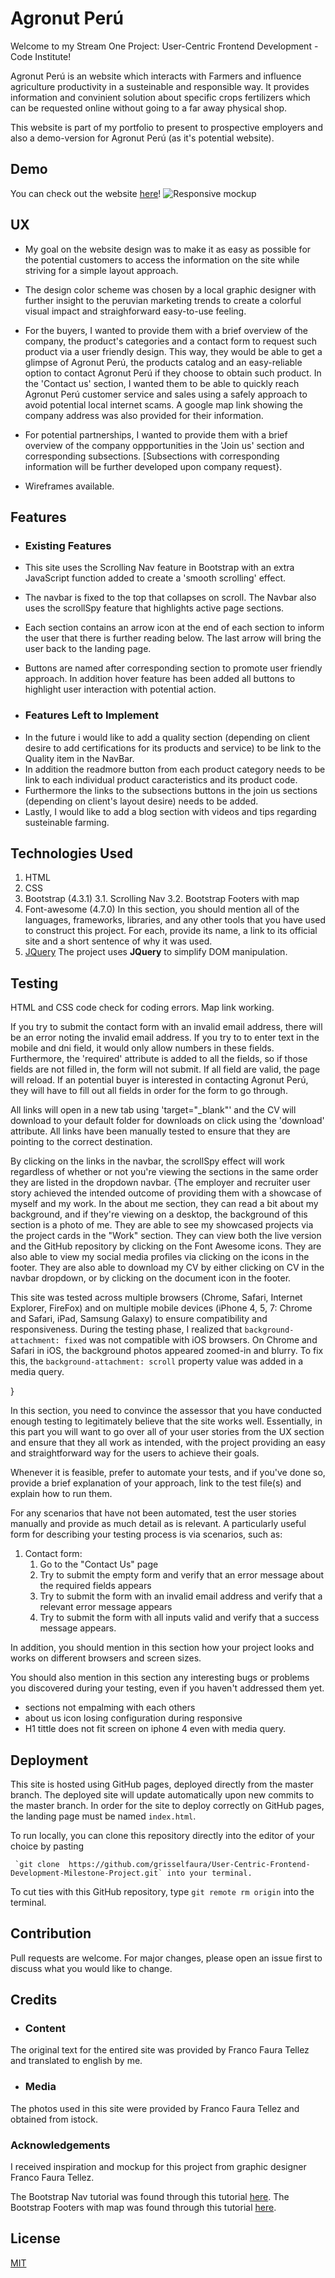 # Agronut Perú

Welcome to my Stream One Project: User-Centric Frontend Development - Code Institute!

Agronut Perú is an website which interacts with Farmers and influence agriculture productivity in a susteinable and responsible way. 
It provides information and convinient solution about specific crops fertilizers which can be requested online without going to a far away physical shop. 

This website is part of my portfolio to present to prospective employers and also a demo-version for Agronut Perú (as it's potential website).

## Demo

You can check out the website [here](https://grisselfaura.github.io/User-Centric-Frontend-Development-Milestone-Project/)!
![Responsive mockup](https://raw.githubusercontent.com/grisselfaura/User-Centric-Frontend-Development-Milestone-Project/master/assets/images/read-mockups/Mock-up-responsive-test.PNG "Responsive mockup")

 
## UX

- My goal on the website design was to make it as easy as possible for the potential customers to access the information on the site while striving for a simple layout approach. 

- The design color scheme was chosen by a local graphic designer with further insight to the peruvian marketing trends to create a colorful visual impact and straighforward easy-to-use feeling. 

- For the buyers, I wanted to provide them with a brief overview of the company, the product's categories and a contact form to request such product via a user friendly design.
  This way, they would be able to get a glimpse of Agronut Perú, the products catalog and an easy-reliable option to contact Agronut Perú if they choose to obtain such product. 
  In the 'Contact us' section, I wanted them to be able to quickly reach Agronut Perú customer service and sales using a safely approach to avoid potential local internet scams. 
  A google map link showing the company address was also provided for their information. 

- For potential partnerships, I wanted to provide them with a brief overview of the company oppportunities in the 'Join us' section and corresponding subsections. 
  [Subsections with corresponding information will be further developed upon company request}.

- Wireframes available.

## Features

- ### Existing Features
- This site uses the Scrolling Nav feature in Bootstrap with an extra JavaScript function added to create a 'smooth scrolling' effect. 
- The navbar is fixed to the top that collapses on scroll. The Navbar also uses the scrollSpy feature that highlights active page sections.
- Each section contains an arrow icon at the end of each section to inform the user that there is further reading below. The last arrow will bring the user back to the landing page.
- Buttons are named after corresponding section to promote user friendly approach. In addition hover feature has been added all buttons to highlight user interaction with potential action.

- ### Features Left to Implement
* In the future i would like to add a quality section (depending on client desire to add certifications for its products and service) to be link to the Quality item in the NavBar.
* In addition the readmore button from each product category needs to be link to each individual product caracteristics and its product code.
* Furthermore the links to the subsections buttons in the join us sections (depending on client's layout desire) needs to be added.
* Lastly, I would like to add a blog section with videos and tips regarding susteinable farming. 

## Technologies Used

1. HTML
2. CSS
3. Bootstrap (4.3.1)
3.1. Scrolling Nav
3.2. Bootstrap Footers with map
4. Font-awesome (4.7.0)<!--********would u call this a technology********-->
In this section, you should mention all of the languages, frameworks, libraries, and any other tools that you have used to construct this project. For each, provide its name, a link to its official site and a short sentence of why it was used.
5. [JQuery](https://jquery.com) The project uses **JQuery** to simplify DOM manipulation.


## Testing
HTML and CSS code check for coding errors.
Map link working.

If you try to submit the contact form with an invalid email address, there will be an error noting the invalid email address. 
If you try to to enter text in the mobile and dni field, it would only allow numbers in these fields.
Furthermore, the 'required' attribute is added to all the fields, so if those fields are not filled in, the form will not submit.
If all field are valid, the page will reload. If an potential buyer is interested in contacting Agronut Perú, they will have to fill out all fields in order for the form to go through.

All links will open in a new tab using 'target="_blank"' and the CV will download to your default folder for downloads on click using the 'download' attribute. All links have been manually tested to ensure that they are pointing to the correct destination.

By clicking on the links in the navbar, the scrollSpy effect will work regardless of whether or not you're viewing the sections in the same order they are listed in the dropdown navbar. 
{The employer and recruiter user story achieved the intended outcome of providing them with a showcase of myself and my work. In the about me section, they can read a bit about my background, and if they're viewing on a desktop, the background of this section is a photo of me. They are able to see my showcased projects via the project cards in the "Work" section. They can view both the live version and the GitHub repository by clicking on the Font Awesome icons. They are also able to view my social media profiles via clicking on the icons in the footer. They are also able to download my CV by either clicking on CV in the navbar dropdown, or by clicking on the document icon in the footer. 



This site was tested across multiple browsers (Chrome, Safari, Internet Explorer, FireFox) and on multiple mobile devices (iPhone 4, 5, 7: Chrome and Safari, iPad, Samsung Galaxy) to ensure compatibility and responsiveness. During the testing phase, I realized that ```background-attachment: fixed``` was not compatible with iOS browsers. On Chrome and Safari in iOS, the background photos appeared zoomed-in and blurry. To fix this, the ```background-attachment: scroll``` property value was added in a media query.

}


In this section, you need to convince the assessor that you have conducted enough testing to legitimately believe that the site works well. Essentially, in this part you will want to go over all of your user stories from the UX section and ensure that they all work as intended, with the project providing an easy and straightforward way for the users to achieve their goals.

Whenever it is feasible, prefer to automate your tests, and if you've done so, provide a brief explanation of your approach, link to the test file(s) and explain how to run them.

For any scenarios that have not been automated, test the user stories manually and provide as much detail as is relevant. A particularly useful form for describing your testing process is via scenarios, such as:

1. Contact form:
    1. Go to the "Contact Us" page
    2. Try to submit the empty form and verify that an error message about the required fields appears
    3. Try to submit the form with an invalid email address and verify that a relevant error message appears
    4. Try to submit the form with all inputs valid and verify that a success message appears.

In addition, you should mention in this section how your project looks and works on different browsers and screen sizes.

You should also mention in this section any interesting bugs or problems you discovered during your testing, even if you haven't addressed them yet.

- sections not empalming with each others
- about us icon losing configuration during responsive
- H1 tittle does not fit screen on iphone 4 even with media query.

## Deployment

This site is hosted using GitHub pages, deployed directly from the master branch. 
The deployed site will update automatically upon new commits to the master branch.
In order for the site to deploy correctly on GitHub pages, the landing page must be named `index.html`.

To run locally, you can clone this repository directly into the editor of your choice by pasting
```
 `git clone  https://github.com/grisselfaura/User-Centric-Frontend-Development-Milestone-Project.git` into your terminal. 
```
To cut ties with this GitHub repository, type `git remote rm origin` into the terminal.

## Contribution
Pull requests are welcome. For major changes, please open an issue first to discuss what you would like to change.

## Credits

- ### Content
The original text for the entired site was provided by Franco Faura Tellez and translated to english by me.

- ### Media
The photos used in this site were provided by Franco Faura Tellez and obtained from istock.


### Acknowledgements

I received inspiration and mockup for this project from graphic designer Franco Faura Tellez.

The Bootstrap Nav tutorial was found through this tutorial [here](https://startbootstrap.com/templates/scrolling-nav/).
The Bootstrap Footers with map was found through this tutorial [here](https://tutorialzine.com/2016/10/freebie-5-fantastic-bootstrap-footers).


## License
[MIT](https://choosealicense.com/licenses/mit/)